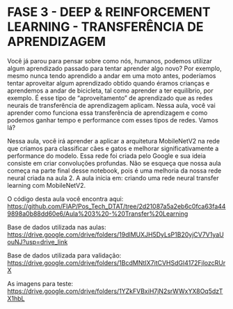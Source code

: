 # FASE 3 - DEEP & REINFORCEMENT LEARNING - TRANSFERÊNCIA DE APRENDIZAGEM

Você já parou para pensar sobre como nós, humanos, podemos utilizar algum aprendizado passado para tentar aprender algo novo? Por exemplo, mesmo nunca tendo aprendido a andar em uma moto antes, poderíamos tentar aproveitar algum aprendizado obtido quando éramos crianças e aprendemos a andar de bicicleta, tal como aprender a ter equilíbrio, por exemplo. É esse tipo de “aproveitamento” de aprendizado que as redes neurais de transferência de aprendizagem aplicam. Nessa aula, você vai aprender como funciona essa transferência de aprendizagem e como podemos ganhar tempo e performance com esses tipos de redes. Vamos lá? 

Nessa aula, você irá aprender a aplicar a arquitetura MobileNetV2 na rede que criamos para classificar cães e gatos e melhorar significativamente a performance do modelo. Essa rede foi criada pelo Google e sua ideia consiste em criar convoluções profundas. Não se esqueça que nossa aula começa na parte final desse notebook, pois é uma melhoria da nossa rede neural criada na aula 2. A aula inicia em: criando uma rede neural transfer learning com MobileNetV2.

O código desta aula você encontra aqui: https://github.com/FIAP/Pos_Tech_DTAT/tree/2d21087a5a2eb6c0fca63fa449898a0b88dd60e6/Aula%203%20-%20Transfer%20Learning

Base de dados utilizada nas aulas: https://drive.google.com/drive/folders/19dlMUXJH5DyLsP1B20yjCV7V1yaUouNJ?usp=drive_link

Base de dados utilizada para validação: https://drive.google.com/drive/folders/1BcdMNtIX7itCVHSdGl4172FjlozcRUrX

As imagens para teste: https://drive.google.com/drive/folders/1YZkFVBxiH7jN2srWWxYX8Oq5dzTX1hbL

